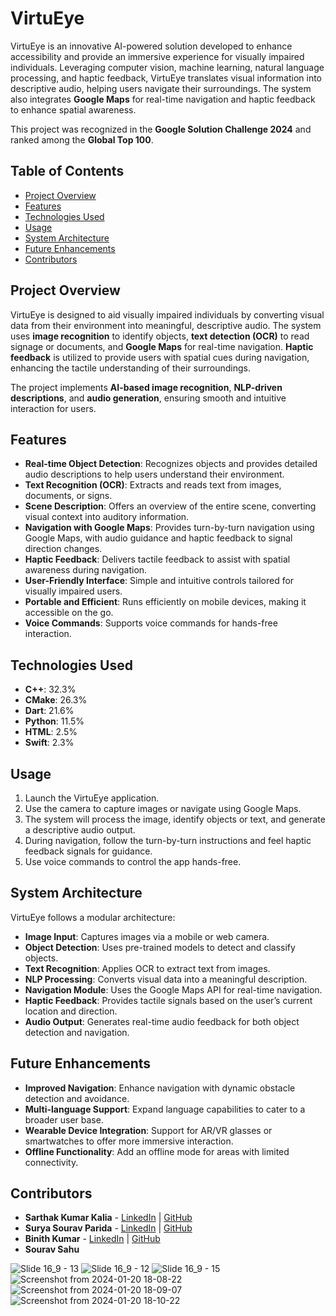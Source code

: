 # VirtuEye

VirtuEye is an innovative AI-powered solution developed to enhance accessibility and provide an immersive experience for visually impaired individuals. Leveraging computer vision, machine learning, natural language processing, and haptic feedback, VirtuEye translates visual information into descriptive audio, helping users navigate their surroundings. The system also integrates **Google Maps** for real-time navigation and haptic feedback to enhance spatial awareness.

This project was recognized in the **Google Solution Challenge 2024** and ranked among the **Global Top 100**.

## Table of Contents
- [Project Overview](#project-overview)
- [Features](#features)
- [Technologies Used](#technologies-used)
- [Usage](#usage)
- [System Architecture](#system-architecture)
- [Future Enhancements](#future-enhancements)
- [Contributors](#contributors)

## Project Overview
VirtuEye is designed to aid visually impaired individuals by converting visual data from their environment into meaningful, descriptive audio. The system uses **image recognition** to identify objects, **text detection (OCR)** to read signage or documents, and **Google Maps** for real-time navigation. **Haptic feedback** is utilized to provide users with spatial cues during navigation, enhancing the tactile understanding of their surroundings.

The project implements **AI-based image recognition**, **NLP-driven descriptions**, and **audio generation**, ensuring smooth and intuitive interaction for users.

## Features
- **Real-time Object Detection**: Recognizes objects and provides detailed audio descriptions to help users understand their environment.
- **Text Recognition (OCR)**: Extracts and reads text from images, documents, or signs.
- **Scene Description**: Offers an overview of the entire scene, converting visual context into auditory information.
- **Navigation with Google Maps**: Provides turn-by-turn navigation using Google Maps, with audio guidance and haptic feedback to signal direction changes.
- **Haptic Feedback**: Delivers tactile feedback to assist with spatial awareness during navigation.
- **User-Friendly Interface**: Simple and intuitive controls tailored for visually impaired users.
- **Portable and Efficient**: Runs efficiently on mobile devices, making it accessible on the go.
- **Voice Commands**: Supports voice commands for hands-free interaction.

## Technologies Used
- **C++**: 32.3%
- **CMake**: 26.3%
- **Dart**: 21.6%
- **Python**: 11.5%
- **HTML**: 2.5%
- **Swift**: 2.3%

## Usage
1. Launch the VirtuEye application.
2. Use the camera to capture images or navigate using Google Maps.
3. The system will process the image, identify objects or text, and generate a descriptive audio output.
4. During navigation, follow the turn-by-turn instructions and feel haptic feedback signals for guidance.
5. Use voice commands to control the app hands-free.

## System Architecture
VirtuEye follows a modular architecture:
- **Image Input**: Captures images via a mobile or web camera.
- **Object Detection**: Uses pre-trained models to detect and classify objects.
- **Text Recognition**: Applies OCR to extract text from images.
- **NLP Processing**: Converts visual data into a meaningful description.
- **Navigation Module**: Uses the Google Maps API for real-time navigation.
- **Haptic Feedback**: Provides tactile signals based on the user’s current location and direction.
- **Audio Output**: Generates real-time audio feedback for both object detection and navigation.

## Future Enhancements
- **Improved Navigation**: Enhance navigation with dynamic obstacle detection and avoidance.
- **Multi-language Support**: Expand language capabilities to cater to a broader user base.
- **Wearable Device Integration**: Support for AR/VR glasses or smartwatches to offer more immersive interaction.
- **Offline Functionality**: Add an offline mode for areas with limited connectivity.

## Contributors
- **Sarthak Kumar Kalia** - [LinkedIn](https://www.linkedin.com/in/sarthak-kalia/) | [GitHub](https://github.com/sarthakkalia)
- **Surya Sourav Parida** - [LinkedIn](https://www.linkedin.com/in/suryaparida/) | [GitHub](https://github.com/Surya-sourav)
- **Binith Kumar** - [LinkedIn](https://www.linkedin.com/in/binith-kumar/) | [GitHub](https://github.com/Nikkhil0646)
- **Sourav Sahu**

![Slide 16_9 - 13](https://github.com/Surya-sourav/VirtuEye/assets/125463872/dfddab68-3aa5-4dc0-b926-48c7671a59bc)
![Slide 16_9 - 12](https://github.com/Surya-sourav/VirtuEye/assets/125463872/875352d6-73b3-499f-8f1e-83436b7c33eb)
![Slide 16_9 - 15](https://github.com/Surya-sourav/VirtuEye/assets/125463872/4cbb0a09-47b1-4a13-a157-cafa22b9293a)
![Screenshot from 2024-01-20 18-08-22](https://github.com/Surya-sourav/VirtuEye/assets/125463872/317561e6-83ab-49fc-a685-c2b62c623375)
![Screenshot from 2024-01-20 18-09-07](https://github.com/Surya-sourav/VirtuEye/assets/125463872/9278769f-02ad-4ece-a4a9-42e9be3f7ef4)
![Screenshot from 2024-01-20 18-10-22](https://github.com/Surya-sourav/VirtuEye/assets/125463872/54c7481a-6b2a-4d7b-a0ab-d1f47b5c7aa0)
